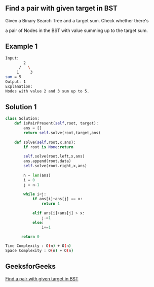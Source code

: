 ## Find a pair with given target in BST
Given a Binary Search Tree and a target sum. Check whether there's 

a pair of Nodes in the BST with value summing up to the target sum. 

   
## Example 1


```bash
Input:
        2
      /   \
     1     3
sum = 5
Output: 1 
Explanation: 
Nodes with value 2 and 3 sum up to 5.
```


## Solution 1 

```Python
class Solution:
    def isPairPresent(self,root, target): 
        ans = []
        return self.solve(root,target,ans)
        
    def solve(self,root,x,ans):
        if root is None:return
        
        self.solve(root.left,x,ans)
        ans.append(root.data)
        self.solve(root.right,x,ans)
        
        n = len(ans)
        i = 0
        j = n-1
        
        while i<j:
            if ans[i]+ans[j] == x:
                return 1
                
            elif ans[i]+ans[j] > x:
                j-=1
            else:
                i+=1
                
       return 0
```
```bash
Time Complexity : O(n) + O(n)
Space Complexity : O(n) + O(n)
```

## GeeksforGeeks

[Find a pair with given target in BST](https://practice.geeksforgeeks.org/problems/find-a-pair-with-given-target-in-bst/1?page=1&difficulty[]=1&difficulty[]=2&status[]=unsolved&company[]=Amazon&company[]=Microsoft&company[]=Adobe&company[]=Facebook&category[]=Binary%20Search%20Tree&sortBy=submissions)
